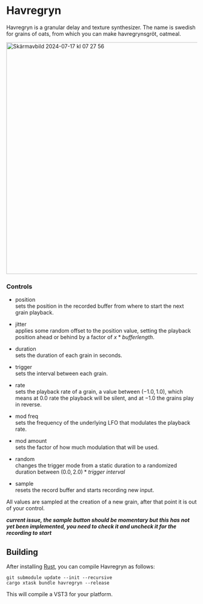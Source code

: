 # Havregryn

Havregryn is a granular delay and texture synthesizer. The name is swedish for grains of oats, from which you can make havregrynsgröt, oatmeal.

<img width="612" alt="Skärmavbild 2024-07-17 kl  07 27 56" src="https://github.com/user-attachments/assets/63c42358-c391-445d-9a58-0d5086c75d45">

### Controls
- position<br>sets the position in the recorded buffer from where to start the next grain playback.
  
- jitter<br>applies some random offset to the position value, setting the playback position ahead or behind by a factor of $x * bufferlength$.
  
- duration<br>sets the duration of each grain in seconds.
  
- trigger<br>sets the interval between each grain.
  
- rate<br>sets the playback rate of a grain, a value between $(-1.0, 1.0)$, which means at $0.0$ rate the playback will be silent, and at $-1.0$ the grains play in reverse.
  
- mod freq<br>sets the frequency of the underlying LFO that modulates the playback rate.
  
- mod amount<br>sets the factor of how much modulation that will be used.
  
- random<br>changes the trigger mode from a static duration to a randomized duration between $(0.0, 2.0) * trigger\ interval$

- sample<br>resets the record buffer and starts recording new input. 

All values are sampled at the creation of a new grain, after that point it is out of your control.

___current issue, the sample button should be momentary but this has not yet been implemented, you need to check it and uncheck it for the recording to start___

## Building

After installing [Rust](https://rustup.rs/), you can compile Havregryn as follows:

```shell
git submodule update --init --recursive
cargo xtask bundle havregryn --release
```

This will compile a VST3 for your platform. 
